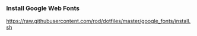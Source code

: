 ### Install Google Web Fonts

https://raw.githubusercontent.com/rod/dotfiles/master/google_fonts/install.sh

